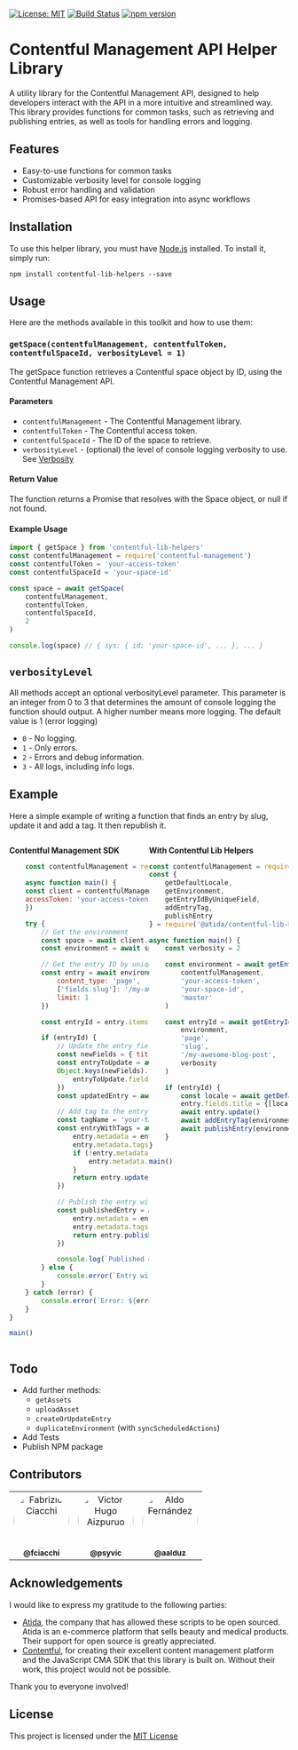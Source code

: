 [![License: MIT](https://img.shields.io/badge/License-MIT-yellow.svg)](https://opensource.org/licenses/MIT)
[![Build Status](https://travis-ci.com/AtidaTech/contentful-lib-helpers.svg?branch=main)](https://travis-ci.com/AtidaTech/contentful-lib-helpers)
[![npm version](https://badge.fury.io/js/contentful-lib-helpers.svg)](https://npmjs.com/package/contentful-lib-helpers)

[comment]: <> (![Version]&#40;https://img.shields.io/github/package-json/v/AtidaTech/contentful-lib-helpers&#41;)
[comment]: <> (![Downloads]&#40;https://img.shields.io/npm/dw/contentful-lib-helpers&#41;)
[comment]: <> (![Forks]&#40;https://img.shields.io/github/forks/AtidaTech/contentful-lib-helpers&#41;)

# Contentful Management API Helper Library

A utility library for the Contentful Management API, designed to help developers interact with the API in a more intuitive and streamlined way. This library provides functions for common tasks, such as retrieving and publishing entries, as well as tools for handling errors and logging.

## Features
- Easy-to-use functions for common tasks
- Customizable verbosity level for console logging
- Robust error handling and validation
- Promises-based API for easy integration into async workflows

## Installation

To use this helper library, you must have [Node.js](https://nodejs.org/) installed. To install it, simply run:

```shee
npm install contentful-lib-helpers --save
```

## Usage
Here are the methods available in this toolkit and how to use them:

### `getSpace(contentfulManagement, contentfulToken, contentfulSpaceId, verbosityLevel = 1)`

The getSpace function retrieves a Contentful space object by ID, using the Contentful Management API.

#### Parameters
- `contentfulManagement` - The Contentful Management library.
- `contentfulToken` - The Contentful access token.
- `contentfulSpaceId` - The ID of the space to retrieve.
- `verbosityLevel` - (optional) the level of console logging verbosity to use. See [Verbosity](#verbositylevel)

#### Return Value
The function returns a Promise that resolves with the Space object, or null if not found.

#### Example Usage

```javascript
import { getSpace } from 'contentful-lib-helpers'
const contentfulManagement = require('contentful-management')
const contentfulToken = 'your-access-token'
const contentfulSpaceId = 'your-space-id'

const space = await getSpace(
    contentfulManagement, 
    contentfulToken, 
    contentfulSpaceId, 
    2
)

console.log(space) // { sys: { id: 'your-space-id', ... }, ... }
```

## `verbosityLevel`
All methods accept an optional verbosityLevel parameter. This parameter is an integer from 0 to 3 that determines the amount of console logging the function should output. A higher number means more logging. The default value is 1 (error logging)

* `0` - No logging.
* `1` - Only errors.
* `2` - Errors and debug information.
* `3` - All logs, including info logs.

## Example

Here a simple example of writing a function that finds an entry by slug, update it and add a tag. It then republish it.

<div>
  <div style="float: left; width: 50%;">

**Contentful Management SDK**

```javascript
    const contentfulManagement = require('contentful-management')
    
    async function main() {
    const client = contentfulManagement.createClient({
    accessToken: 'your-access-token',
    })

    try {
        // Get the environment
        const space = await client.getSpace('your-space-id')
        const environment = await space.getEnvironment('master')

        // Get the entry ID by unique field
        const entry = await environment.getEntries({
            content_type: 'page',
            ['fields.slug']: '/my-awesome-blog-post',
            limit: 1
        })

        const entryId = entry.items.length > 0 ? entry.items[0].sys.id : null

        if (entryId) {
            // Update the entry fields
            const newFields = { title: 'Updated Title' }
            const entryToUpdate = await environment.getEntry(entryId)
            Object.keys(newFields).forEach((field) => {
                entryToUpdate.fields[field]['en-US'] = newFields[field]
            })
            const updatedEntry = await entryToUpdate.update()

            // Add tag to the entry
            const tagName = 'your-tag-name'
            const entryWithTags = await environment.getEntry(entryId).then((entry) => {
                entry.metadata = entry.metadata || {}
                entry.metadata.tags = entry.metadata.tags || []
                if (!entry.metadata.tags.includes(tagName)) {
                    entry.metadata.tags.push(tagName)
                }
                return entry.update()
            })

            // Publish the entry with tag
            const publishedEntry = await environment.getEntry(entryId).then((entry) => {
                entry.metadata = entry.metadata || {}
                entry.metadata.tags = entry.metadata.tags || []
                return entry.publish()
            })

            console.log(`Published entry with ID ${publishedEntry.sys.id} and tag ${tagName}`)
        } else {
            console.error(`Entry with ${uniqueFieldName}=${uniqueFieldValue} not found`)
        }
    } catch (error) {
        console.error(`Error: ${error.message}`)
    }
}

main()
```

</div><div style="float: left; width: 50%;">

**With Contentful Lib Helpers**

```javascript
const contentfulManagement = require('contentful-management')
const {
    getDefaultLocale,
    getEnvironment,
    getEntryIdByUniqueField,
    addEntryTag,
    publishEntry
} = require('@atida/contentful-lib-helpers')

async function main() {
    const verbosity = 2

    const environment = await getEnvironment(
        contentfulManagement,
        'your-access-token',
        'your-space-id',
        'master'
    )

    const entryId = await getEntryIdByUniqueField(
        environment,
        'page',
        'slug',
        '/my-awesome-blog-post',
        verbosity
    )

    if (entryId) {
        const locale = await getDefaultLocale (environment, verbosity)
        entry.fields.title = {[locale]: 'Updated Title'}
        await entry.update()
        await addEntryTag(environment, entryId, 'your-tag', verbosity)
        await publishEntry(environment, entryId, verbosity)
    }
}

main()
```

</div></div><br clear="all" />


## Todo

* Add further methods:
  * `getAssets`
  * `uploadAsset`
  * `createOrUpdateEntry`
  * `duplicateEnvironment` (with `syncScheduledActions`)
* Add Tests
* Publish NPM package

## Contributors

<table>
  <tr>
    <td align="center"><a href="https://github.com/fciacchi"><img src="https://avatars.githubusercontent.com/u/58506?v=4" width="100px;" alt="Fabrizio Ciacchi" style="border-radius: 50%;" /><br /><sub><b>@fciacchi</b></sub></a><br /></td>
    <td align="center"><a href="https://github.com/psyvic"><img src="https://avatars.githubusercontent.com/u/29251597?v=4" width="100px;" alt="Victor Hugo Aizpuruo" style="border-radius: 50%;" /><br /><sub><b>@psyvic</b></sub></a><br /></td>
    <td align="center"><a href="https://github.com/aalduz"><img src="https://avatars.githubusercontent.com/u/11409770?v=4" width="100px;" alt="Aldo Fernández" style="border-radius: 50%;" /><br /><sub><b>@aalduz</b></sub></a><br /></td>
  </tr>
</table>


## Acknowledgements

I would like to express my gratitude to the following parties:

- [Atida](https://www.atida.com/), the company that has allowed these scripts to be open sourced. Atida is an e-commerce platform that sells beauty and medical products. Their support for open source is greatly appreciated.
- [Contentful](https://www.contentful.com/), for creating their excellent content management platform and the JavaScript CMA SDK that this library is built on. Without their work, this project would not be possible.

Thank you to everyone involved!

## License
This project is licensed under the [MIT License](LICENSE)
